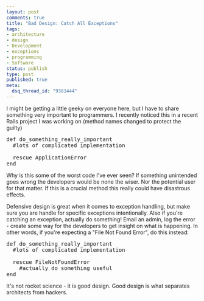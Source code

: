 ```yaml
--- 
layout: post
comments: true
title: "Bad Design: Catch All Exceptions"
tags: 
- architecture
- design
- Development
- exceptions
- programming
- Software
status: publish
type: post
published: true
meta: 
  dsq_thread_id: "9381444"
---
```

I might be getting a little geeky on everyone here, but I have to share something very important to programmers. I recently noticed this in a recent Rails project I was working on (method names changed to protect the guilty)

<pre>
def do_something_really_important
  #lots of complicated implementation

  rescue ApplicationError
end
</pre>

Why is this some of the worst code I've ever seen? If something unintended goes wrong the developers would be none the wiser. Nor the potential user for that matter. If this is a crucial method this really could have disastrous effects.

Defensive design is great when it comes to exception handling, but make sure you are handle for specific exceptions intentionally. Also if you're catching an exception, actually do something! Email an admin, log the error - create some way for the developers to get insight on what is happening. In other words, if you're expecting a "File Not Found Error", do this instead:

<pre>
def do_something_really_important
  #lots of complicated implementation

  rescue FileNotFoundError
    #actually do something useful
end
</pre>

It's not rocket science - it is good design. Good design is what separates architects from hackers.
